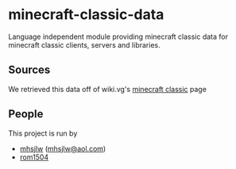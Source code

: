 minecraft-classic-data
======================

Language independent module providing minecraft classic data for minecraft classic clients, servers and libraries.

## Sources
We retrieved this data off of wiki.vg's [minecraft classic](http://wiki.vg/Category:Minecraft_Classic) page

## People
This project is run by

  - [mhsjlw](https://github.com/mhsjlw) ([mhsjlw@aol.com](mailto:mhsjlw@aol.com))
  - [rom1504](https://github.com/rom1504)
